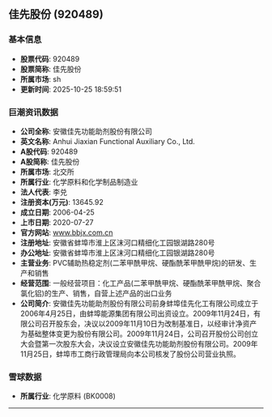 ## 佳先股份 (920489)

### 基本信息

- **股票代码**: 920489
- **股票简称**: 佳先股份
- **所属市场**: sh
- **更新时间**: 2025-10-25 18:59:51

### 巨潮资讯数据

- **公司全称**: 安徽佳先功能助剂股份有限公司
- **英文名称**: Anhui Jiaxian Functional Auxiliary Co., Ltd.
- **A股代码**: 920489
- **A股简称**: 佳先股份
- **所属市场**: 北交所
- **所属行业**: 化学原料和化学制品制造业
- **法人代表**: 李兑
- **注册资本(万元)**: 13645.92
- **成立日期**: 2006-04-25
- **上市日期**: 2020-07-27
- **官方网站**: www.bbjx.com.cn
- **注册地址**: 安徽省蚌埠市淮上区沫河口精细化工园银湖路280号
- **办公地址**: 安徽省蚌埠市淮上区沫河口精细化工园银湖路280号
- **主营业务**: PVC辅助热稳定剂(二苯甲酰甲烷、硬酯酰苯甲酰甲烷)的研发、生产和销售
- **经营范围**: 一般经营项目：化工产品(二苯甲酰甲烷、硬酯酰苯甲酰甲烷、聚合氯化铝)的生产、销售，自营上述产品的出口业务
- **公司简介**: 安徽佳先功能助剂股份有限公司前身蚌埠佳先化工有限公司成立于2006年4月25日，由蚌埠能源集团有限公司出资设立。2009年11月24日，有限公司召开股东会，决议以2009年11月10日为改制基准日，以经审计净资产为基础整体变更为股份有限公司。2009年11月24日，公司召开股份公司创立大会暨第一次股东大会，决议设立安徽佳先功能助剂股份有限公司。2009年11月25日，蚌埠市工商行政管理局向本公司核发了股份公司营业执照。

### 雪球数据

- **所属行业**: 化学原料 (BK0008)

---